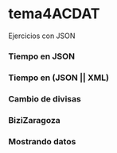 # tema4ACDAT

Ejercicios con JSON

### Tiempo en JSON
### Tiempo en (JSON || XML)
### Cambio de divisas
### BiziZaragoza
### Mostrando datos
